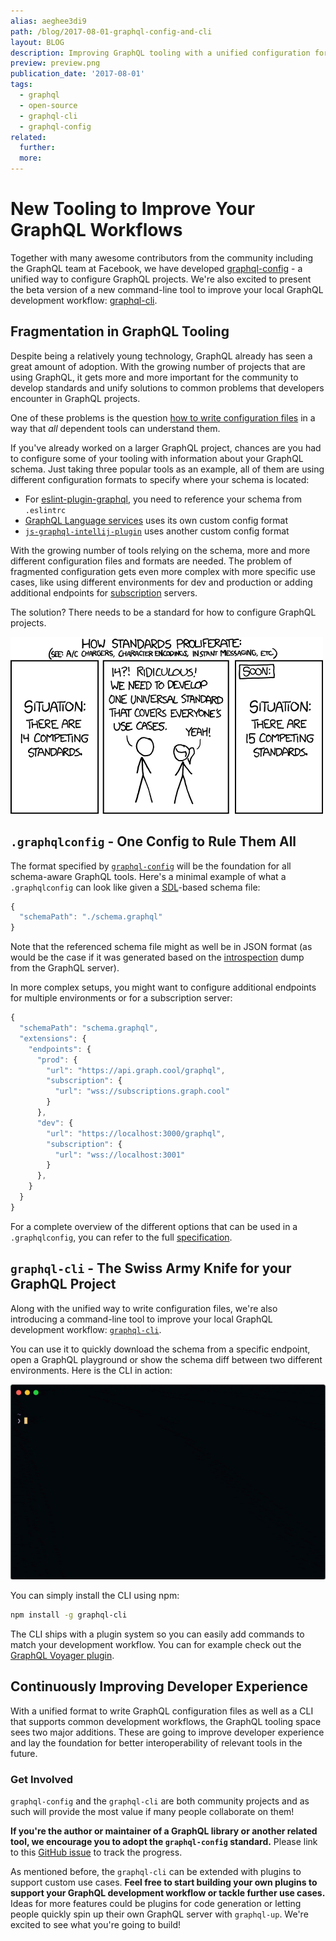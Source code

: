 ```yaml
---
alias: aeghee3di9
path: /blog/2017-08-01-graphql-config-and-cli
layout: BLOG
description: Improving GraphQL tooling with a unified configuration format and the graphql-cli to support local development workflows.
preview: preview.png
publication_date: '2017-08-01'
tags:
  - graphql
  - open-source
  - graphql-cli
  - graphql-config
related:
  further:
  more:
---
```


# New Tooling to Improve Your GraphQL Workflows

Together with many awesome contributors from the community including the GraphQL team at Facebook, we have developed [graphql-config](https://github.com/graphcool/graphql-config) - a unified way to configure GraphQL projects. We're also excited to present the beta version of a new command-line tool to improve your local GraphQL development workflow: [graphql-cli](https://github.com/graphcool/graphql-cli). 

## Fragmentation in GraphQL Tooling

Despite being a relatively young technology, GraphQL already has seen a great amount of adoption. With the growing number of projects that are using GraphQL, it gets more and more important for the community to develop standards and unify solutions to common problems that developers encounter in GraphQL projects.

One of these problems is the question [how to write configuration files](https://github.com/graphcool/graphql-config/issues/16) in a way that *all* dependent tools can understand them. 

If you've already worked on a larger GraphQL project, chances are you had to configure some of your tooling with information about your GraphQL schema. Just taking three popular tools as an example, all of them are using different configuration formats to specify where your schema is located:

* For [eslint-plugin-graphql](https://medium.com/r/?url=https%3A%2F%2Fgithub.com%2Fapollostack%2Feslint-plugin-graphql), you need to reference your schema from  `.eslintrc`
* [GraphQL Language services](https://medium.com/r/?url=https%3A%2F%2Fgithub.com%2Fgraphql%2Fgraphql-language-service) uses its own custom config format
* [`js-graphql-intellij-plugin`](https://medium.com/r/?url=https%3A%2F%2Fgithub.com%2Fjimkyndemeyer%2Fjs-graphql-intellij-plugin) uses another custom config format

With the growing number of tools relying on the schema, more and more different configuration files and formats are needed. The problem of fragmented configuration gets even more complex with more specific use cases, like using different environments for dev and production or adding additional endpoints for [subscription](https://www.graph.cool/docs/reference/simple-api/subscriptions-aip7oojeiv/) servers.

The solution? There needs to be a standard for how to configure GraphQL projects.

![](./standards.png)

## `.graphqlconfig` - One Config to Rule Them All

The format specified by [`graphql-config`](https://github.com/graphcool/graphql-config)  will be the foundation for all schema-aware GraphQL tools. Here's a minimal example of what a `.graphqlconfig` can look like given a [SDL](https://www.graph.cool/docs/faq/graphql-sdl-schema-definition-language-kr84dktnp0/)-based schema file:

```js
{
  "schemaPath": "./schema.graphql"
}
```

Note that the referenced schema file might as well be in JSON format (as would be the case if it was generated based on the [introspection](https://www.graph.cool/docs/faq/graphql-introspection-queries-shoe5xailo/) dump from the GraphQL server).

In more complex setups, you might want to configure additional endpoints for multiple environments or for a subscription server:

```js
{
  "schemaPath": "schema.graphql",
  "extensions": {
    "endpoints": {
      "prod": {
        "url": "https://api.graph.cool/graphql",
        "subscription": {
          "url": "wss://subscriptions.graph.cool"
        }
      },
      "dev": {
        "url": "https://localhost:3000/graphql",
        "subscription": {
          "url": "wss://localhost:3001"
        }
      },
    }
  }
}
```

For a complete overview of the different options that can be used in a `.graphqlconfig`, you can refer to the full [specification](https://github.com/graphcool/graphql-config/blob/master/specification.md#use-cases). 


## `graphql-cli` - The Swiss Army Knife for your GraphQL Project

Along with the unified way to write configuration files, we're also introducing a command-line tool to improve your local GraphQL development workflow: [`graphql-cli`](https://github.com/graphcool/graphql-cli).

You can use it to quickly download the schema from a specific endpoint, open a GraphQL playground or show the schema diff between two different environments. Here is the CLI in action:

![](./demo.gif)

You can simply install the CLI using npm:

```bash
npm install -g graphql-cli
```

The CLI ships with a plugin system so you can easily add commands to match your development workflow. You can for example check out the [GraphQL Voyager plugin](https://github.com/graphcool/graphql-cli-voyager).


## Continuously Improving Developer Experience

With a unified format to write GraphQL configuration files as well as a CLI that supports common development workflows, the GraphQL tooling space sees two major additions. These are going to improve developer experience and lay the foundation for better interoperability of relevant tools in the future.

### Get Involved

`graphql-config` and the `graphql-cli` are both community projects and as such will provide the most value if many people collaborate on them!

**If you're the author or maintainer of a GraphQL library or another related tool, we encourage you to adopt the `graphql-config` standard.** Please link to this [GitHub issue](https://github.com/graphcool/graphql-config/issues/27) to track the progress. 

As mentioned before, the `graphql-cli` can be extended with plugins to support custom use cases. **Feel free to start building your own plugins to support your GraphQL development workflow or tackle further use cases.** Ideas for more features could be plugins for code generation or letting people quickly spin up their own GraphQL server with `graphql-up`. We're excited to see what you're going to build!
